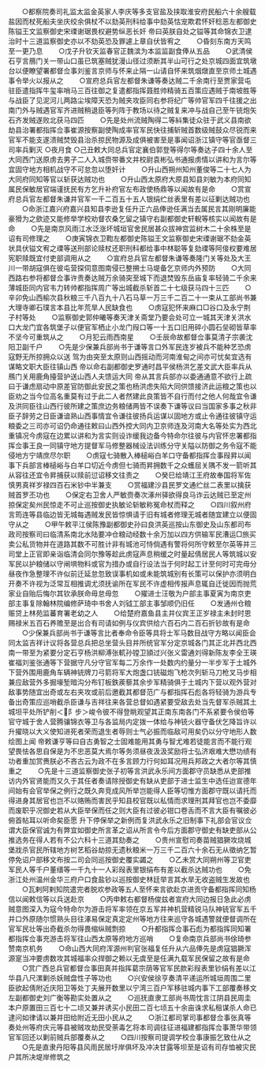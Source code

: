 <!-- { "loadSidebar": true } -->
　　○都察院奏司礼监太监金英家人李庆等多支官盐及挟取淮安府民船六十余艘载盐因而杖死船夫坐庆绞余俱杖不以劾英刑科给事中劾英怙宠欺君怀奸稔恶左都御史陈镒王文监察御史宋瑮谢琚畏权避势纵恶长奸  帝曰英朕自处之镒等其命锦衣卫逮治时十三道监察御史亦以不劾英恐及罪遽上章自伏皆宥之
　　○昏刻东南方天鸣至一更乃息
　　○戊子升钦天监春官正魏滨为本监监副食俸从五品
　　○武清侯石亨言鴈门关一带山口虽已筑塞贼犹漫山径过须断其半山可行之处京城四面宜筑墩台以便瞭望署都督佥事刘鉴言京师与怀来止隔一山请自怀来筑烟燉直至京师土城遇事令举火以报从之
　　○宣府总兵官左都督朱谦等奏达贼二千余南行至贾家营屯驻臣遣指挥牛玺率哨马三百往御之复遣都指挥聂胜帅精骑五百策应遇贼于南坡胜等与战臣了见泥河儿两路尘埃障天恐为贼夹攻臣同右参将纪广等帅官军四千往援之出南门外与贼遇官军齐进贼稍退臣等列阵于教场以待之贼复来冲与战自己至午铳炮矢石齐发贼遂败北获马四匹
　　○先是处州流贼陶得二等紏集徒众驻于武义县南欲劫县治署都指挥佥事崔源按察副使陶成率官军民快往捕斩贼首数级贼鼓众尽锐而来官军不能支遂溃贼焚毁县治杀掠民物源及成俱被害至是事闻诏浙江镇守等官亟督三司率兵剿灭
○夜月食
○己丑敕大同总兵官定襄伯郭登等得尔等奏达子四十余人至大同西门送原虏去男子二人入城赍带番文并校尉袁彬弘书通报虏情以讲和为言尔等宜固守地方相机战守不可怠忽以堕奸计
　　○升山西朔州知州董俊等二十七人为大同府同知等官以斩获达贼功也
　　○升山西太原府大原县知县刘敏为本府同知属民保敏居官端谨抚民有方乞升补府官左布政使杨鼎等以闻故有是命
　　○赏宣府总兵官左都督朱谦并官军一千二百五十五人银绢纻丝表里有差以征剿达贼功也
　　○命浙江嘉兴府嘉兴县知县李逊复任升正六品俸逊任满当去属民言其刚明廉能豪猾为之歛迹又能修举学校劝督农桑乞留之镇守右副都御史轩輗等核实以闻故有是命
　　○先是南京风雨江水泛涨坏城垣官舍民居甚众拔神宫监树木二十余株至是诏有司修理之
　　○庚寅锦衣卫鞫左都御史陈镒王文监察御史宋瑮谢琚不劾金英状具伏镒文宥之瑮等送刑部论赎杖还职刑科都给事中林聪等复劾瑮等阿倿权要难居宪职赎既宜付吏部调用从之
　　○宣府总兵官左都督朱谦等奏隆门关等处及大王川一带胡寇俱在彼屯营探伺意图南侵已整搠士马堤备乞京师内外预防
　　○大同西路右参将都督佥事许贵奏达贼万余骑突至城下而退焚毁东岳庙复率轻骑二千余来薄城臣同内官韦力转帅都指挥周广等出城截杀斩首二十七级获马四十三匹
　　○辛卯免山西榆次县秋粮三千八百九十八石马草一万三千二百二十一束从工部尚书兼大理寺卿石璞言本县比年荒旱人民缺食也
　　○虏寇犯怀来麻口□谷口及永宁荆子村等处
　　○监察御史郭仲曦等奏天津关斋堂乃要会处可立一城其天津关洪水口大龙门宜各筑堡子以便官军栖止小龙门叚口等一十五口旧用碎小圆石垒砌皆草率不坚今可重筑从之
　　○月犯云雨西南星
　　○壬辰命故都督佥事莫清子宗袭沈阳卫副千户
　　○先是少保兼兵部尚书于谦等言口外军民连岁被兵不能种艺恐虏寇野无所掠拥众以送  驾为由突至太原则山西摇动而河南淮甸之间亦可忧矣宜选有谋略文职大臣往镇山西  帝以命右副都御史罗通时昌平侯杨洪乞差文武大臣率兵从鴈门关用鹿角擡营护送山西人夫馈运大同  帝从其言兵部亦以委通通意不欲行上疏曰于谦虑扇动中原差官防御此安民之策也杨洪虑失陷大同供馈接济此运粮之策也以臣劝之当今位高名重莫有过于此二人者然建此良策皆不自行而付之他人何哉宜令谦及洪同臣往山西行彼所建之策庶边务粮储两皆不误奏下谦等议曰当国家多事之秋非臣子辞劳之日臣谦谙熟山西事情宜令谦往彼扬兵运谋以固地方或止令通往彼镇守运粮委之三司亦可诏仍命通往敕曰山西外控大同内卫京师连及河南大名等处实为西北重镇况今虏寇在边累以讲和为言实则设诈缓我边备今特命尔往彼与内官怀忠署都指挥佥事王良一同镇守地方提督军马修整器械设法训练分守关隘以防御之务令寇不能侵地方宁靖庶尽尔职
　　○虏寇七骑散入棒槌峪白羊口守备都指挥佥事叚昇以闻事下兵部言棒槌峪与白羊口切近今虏但七骑而昇拥数千之众蠖屈关隅不发一箭听其从容往还宜令昇捕获以赎前愆诏移文往责之
　　○癸巳给靖江王府故奉国将军佐慎男真祥岁禄四百石米钞中半兼支
　　○赏福建沙县民罗文通纻丝二表里以擒获贼首罗丕功也
　　○保定右卫舍人严敏赍奏次涿州驿欲得良马诈云达贼已至定州掠保定矣州民惊走不可止巡按御史执敏论斩敏称冤命杖而释之
　　○四川叙州府言筠连等县临边皆无城每遇贼发民皆惊惧请于旧有城者修理无城者随宜建立以便固守从之
　　○甲午敕平江侯陈豫副都御史孙曰良洪英巡按山东御史及山东都司布政司按察司曰临清系南北水陆要冲仓粮动经数十余万加以四方供输军民漕运□旅买卖公私货物并在道路其数不可胜计非有城池可恃倘遇有警将何所守敕至尔英等并三司堂上正官即亲诣临清会同尔豫等趁此虏寇声息稍缓之时量起倩居民人等筑城以安军民以护粮储以守闸埧物料或官为措办或自行设法当于何时起工计至何时可完毋分昼夜作急整理不许似前迁延怠忽致误事机如或未能筑城别有长策可以保护亦须明白开奏不许视为泛常互相推调尤须抚谕所在军民不许虚相传报声息辄自迁徙因而抛荒家业自贻后悔尔其钦承朕命毋怠毋忽
　　○擢进士汪敬为户部主事夏寅为南京吏部主事复除翰林院编修萨琦中书舍人刘钺工部主事邹顺仍旧任
　　○发通州仓粮赈贷上林苑监蕃育署老幼之人
　　○给楚府嘉鱼县主并仪宾王正岁禄主未封时恩赐禄米五百石养赡至是出合有司请如例与仪宾供给六百石内二百石折钞故有是命
　　○少保兼兵部尚书于谦等言比者奉命令臣等具将士军马数目战守方略以闻臣会同太监吉祥计议将各营总兵把总坐营头目并所统官军分定京城各门其正北并西北西南一带至为紧要分定石亨杨洪柳溥张軏孙镗卫頴过兴张义雷通刘得新陈友李全王瑛崔福刘鉴张通等下营据守凡分守官军每二万余作一处数内约量分一半步军于土城外下营外围用鹿角车辆神铳牌刀弓箭将军大炮盏口铳磁炮飞枪次列斩马刀枪叉马步相兼应敌营外多掘壕堑暗沟分布钉板鉄蒺藜其余步军精骑俱于土城内下营以观外营对敌事势随宜出奇或左右夹攻或前后邀截其都督范广与都指挥石彪各将轻骑为游兵专备出奇策应巡哨截杀臣谦与吉祥往来各营总督如遇紧要受敌去处当先督军杀贼其土城坦平处所铲削＜阝步＞峻令彼不得登眺观望其正南东南各门不系紧要令侯伯等官守城于舍人营腾骧锦衣等卫与各监局内定拨一体给与神铳火器守备伏乞降旨许以升擢晓以大义使知进死者荣而退生者辱则士气必振而临敌可用矣仍以分守地形人数绘图上闻  帝敕谦亨等曰自古勇智之士固难能用其勇与智尤难若徒能言而不能行观望畏怯各思自保是为不忠恶莫大焉尔等务须昼夜汲汲奖励将士弘济艰难大懋功绩有功者重加赏赉朕必不吝古云为政不在多言顾力行何如耳况用兵邦政之大者尔等其慎重之
　　○先是十三道监察御史张子初等言洪武永乐间方面郡守员缺悉从吏部推访内外官贤能而又久于其任者奏请除授御史有缺从吏部于进士监生中选任迨宣德年间始有会官举保之例行之既久奔竞成风所举岂能得人臣等切惟方面郡守既以请托而得进身其居官也岂不以赂贿而害民乎知县校官既以私情而求理刑其拜官也岂不委靡而废职乎况御史若从大臣举保而任之则大臣有过彼必钳口卷舌而不言大臣有嘱彼必俯首帖耳以听命矣臣愿  升下停保举之新例而复洪武永乐之旧制事下礼部会官议佥谓大臣保官诚为有弊宜如御史所言革之诏从所言令今后方面郡守御史有缺吏部从公推选务在得人若有不公六科十三道其劾奏之
　　○贵州宣慰司奏苗贼猖獗攻烧城堡戕杀官民所辖地方树艺稻谷劫掠无遗秋粮米一万三千二百六十余石无从徵纳乞暂停免诏户部移文布按二司会同巡按御史覆实蠲之
　　○乙未赏大同朔州等卫官吏军民人等千户董缙等一千九十一人彩叚表里银绢布有差以截杀达贼功也
　　○免浙江处州温州金华三府户口食盐钞以巡按御史林廷举言其水旱无收盗贼生发故也
　　○瓦剌阿剌知院遣完者脱欢参政等五人至怀来言欲赴京进贡守备都指挥同知杨信以闻敕信等以兵送赴京
　　○丙申敕右都督杨俊兹者宣府大同边报日急此必虏贼意图深入为寇今特命尔为游击将军率领在京五军并神机营精锐马队神铳官军五千并口外原随尔惯熟头目往涿易保定真定定州等地方往来巡守各城遇警就便督调所在官军民壮等出奇截杀勿得畏缩纵贼剽掠
　　○升都指挥佥事石彪为都指挥同知署都指挥佥事充游击将军往山西太原等府地方巡哨
　　○复命南京兵部尚书俆琦参赞南京机务
　　○命山西大同府浑源州判官张福复任升从六品俸先是虏寇猖獗浑源寔当冲要虏数攻其城福率众捍御之赖以无虞至是任满九载军民保留之故有是命
　　○赏广西总兵官都督佥事田真并指挥葛宗荫等官军民款彩叚表里钞绢有差以江华县八尺漯剿杀妖贼盘性子等功也
　　○兴安侯徐亨奏清平递运所城垣周围二里臣欲起倩附近庆阳卫等处丁夫展开数里以宁湾三百户军移驻城内事下工部覆奏移文左副都御史刘广衡等勘实处置从之
　　○巡抚直隶工部尚书周忱言江阴县民周圭本户原置田三百七十二顷又兼并诱买小民田二百七顷五十余亩诛求私租谋杀人命已逮问如律请以兼并田给附近无田小民从之
　　○浙江都司掌司事都督佥事张真等奏处州等府庆元等县被贼攻劫民受荼毒乞将本司调往征进福建都指挥佥事萧华带领官军回还以剿前贼兵部覆奏从之
　　○四川按察司提调学校佥事康振乞致仕从之
　　○先是直隶丹阳等县风雨民居圩岸俱坏及冲决甘露等坝至是诏有司存恤被灾民户其所决堤岸修筑之
